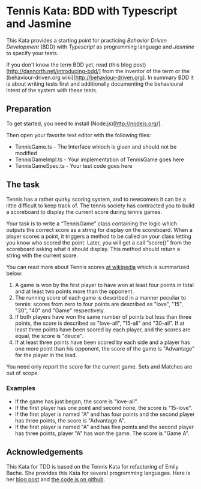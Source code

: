# Tennis Kata: BDD with Typescript and Jasmine

This Kata provides a starting point for practicing *Behavior Driven Development* (BDD) with *Typescript* as programming language and
*Jasmine* to specify your tests.

If you don't know the term BDD yet, read (this blog post)[http://dannorth.net/introducing-bdd/] from the inventor of the term or the (behaviour-driven.org wiki)[http://behaviour-driven.org]. In summary BDD it is about writing tests first and additionally documenting the behavioural intent of the system with these tests.

## Preparation
To get started, you need to install (Node.js)[http://nodejs.org/].

Then open your favorite text editor with the following files:
- TennisGame.ts - The Interface whioch is given and should not be modified
- TennisGameImpl.ts - Your implementation of TennisGame goes here
- TennisGameSpec.ts - Your test code goes here

## The task
Tennis has a rather quirky scoring system, and to newcomers it can be a little difficult to keep track of. The tennis society has contracted you to build a scoreboard to display the current score during tennis games. 

Your task is to write a “TennisGame” class containing the logic which outputs the correct score as a string for display on the scoreboard. When a player scores a point, it triggers a method to be called on your class letting you know who scored the point. Later, you will get a call “score()” from the scoreboard asking what it should display. This method should return a string with the current score.

You can read more about Tennis scores [at wikipedia](http://en.wikipedia.org/wiki/Tennis_scoring_system#Game_score) which is summarized below:

1. A game is won by the first player to have won at least four points in total and at least two points more than the opponent.
2. The running score of each game is described in a manner peculiar to tennis: scores from zero to four points are described as "love", "15", "30", "40" and "Game" respectively. 
3. If both players have won the same number of points but less than three points, the score is described as "love-all", "15-all" and "30-all". If at least three points have been scored by each player, and the scores are equal, the score is "deuce".
4. If at least three points have been scored by each side and a player has one more point than his opponent, the score of the game is "Advantage" for the player in the lead.

You need only report the score for the current game. Sets and Matches are out of scope.

### Examples
- If the game has just began, the score is "love-all".
- If the first player has one point and second none, the score is "15-love".
- If the first player is named "A" and has four points and the second player has three points, the score is "Advantage A".
- If the first player is named "A" and has five points and the second player has three points, player "A" has won the game. 
The score is "Game A". 


## Acknowledgements

This Kata for TDD is based on the Tennis Kata for refactoring of Emily Bache. 
She provides this Kata for several programming languages. 
Here is her [blog post](http://emilybache.blogspot.co.at/2011/08/refactoring-kata-fun.html)
and [the code is on github](https://github.com/emilybache/Tennis-Refactoring-Kata).

